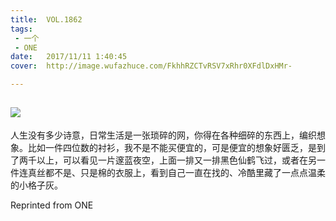 ```yaml
---
title:	VOL.1862
tags:
 - 一个
 - ONE
date:	2017/11/11 1:40:45
cover:	http://image.wufazhuce.com/FkhhRZCTvRSV7xRhr0XFdlDxHMr-

---
```

![](http://image.wufazhuce.com/FkhhRZCTvRSV7xRhr0XFdlDxHMr-)
---

人生没有多少诗意，日常生活是一张琐碎的网，你得在各种细碎的东西上，编织想象。比如一件四位数的衬衫，我不是不能买便宜的，可是便宜的想象好匮乏，是到了两千以上，可以看见一片邃蓝夜空，上面一排又一排黑色仙鹤飞过，或者在另一件连真丝都不是、只是棉的衣服上，看到自己一直在找的、冷酷里藏了一点点温柔的小格子灰。
 
Reprinted from ONE
